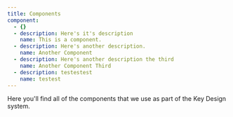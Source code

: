 ```yaml
---
title: Components
component:
  - {}
  - description: Here's it's description
    name: This is a component.
  - description: Here's another description.
    name: Another Component
  - description: Here's another description the third
    name: Another Component Third
  - description: testestest
    name: testest
---
```

Here you'll find all of the components that we use as part of the Key Design system.
